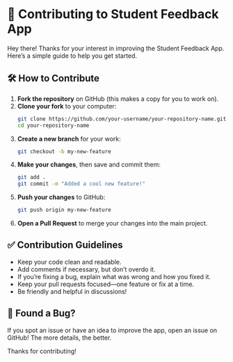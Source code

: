 # 🚀 Contributing to Student Feedback App  

Hey there! Thanks for your interest in improving the Student Feedback App. Here’s a simple guide to help you get started.  

## 🛠️ How to Contribute  

1. **Fork the repository** on GitHub (this makes a copy for you to work on).  
2. **Clone your fork** to your computer:  
   ```bash
   git clone https://github.com/your-username/your-repository-name.git
   cd your-repository-name
   ```  
3. **Create a new branch** for your work:  
   ```bash
   git checkout -b my-new-feature
   ```  
4. **Make your changes**, then save and commit them:  
   ```bash
   git add .
   git commit -m "Added a cool new feature!"
   ```  
5. **Push your changes** to GitHub:  
   ```bash
   git push origin my-new-feature
   ```  
6. **Open a Pull Request** to merge your changes into the main project.  

## ✅ Contribution Guidelines  

- Keep your code clean and readable.  
- Add comments if necessary, but don’t overdo it.  
- If you’re fixing a bug, explain what was wrong and how you fixed it.  
- Keep your pull requests focused—one feature or fix at a time.  
- Be friendly and helpful in discussions!  

## 🐞 Found a Bug?  

If you spot an issue or have an idea to improve the app, open an issue on GitHub! The more details, the better.  

Thanks for contributing! 
